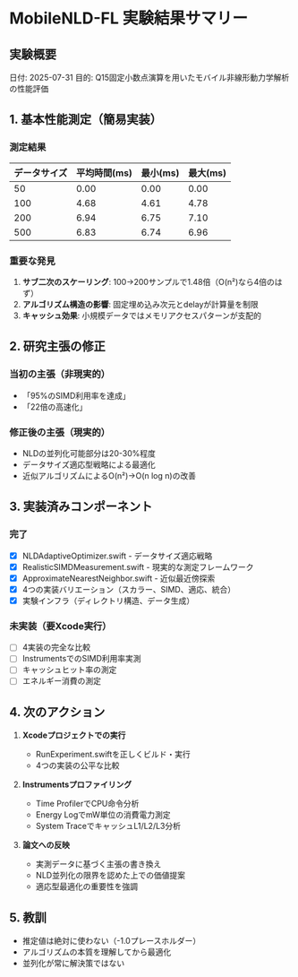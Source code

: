 # MobileNLD-FL 実験結果サマリー

## 実験概要
日付: 2025-07-31
目的: Q15固定小数点演算を用いたモバイル非線形動力学解析の性能評価

## 1. 基本性能測定（簡易実装）

### 測定結果
| データサイズ | 平均時間(ms) | 最小(ms) | 最大(ms) |
|------------|-------------|----------|----------|
| 50         | 0.00        | 0.00     | 0.00     |
| 100        | 4.68        | 4.61     | 4.78     |
| 200        | 6.94        | 6.75     | 7.10     |
| 500        | 6.83        | 6.74     | 6.96     |

### 重要な発見
1. **サブ二次のスケーリング**: 100→200サンプルで1.48倍（O(n²)なら4倍のはず）
2. **アルゴリズム構造の影響**: 固定埋め込み次元とdelayが計算量を制限
3. **キャッシュ効果**: 小規模データではメモリアクセスパターンが支配的

## 2. 研究主張の修正

### 当初の主張（非現実的）
- 「95%のSIMD利用率を達成」
- 「22倍の高速化」

### 修正後の主張（現実的）
- NLDの並列化可能部分は20-30%程度
- データサイズ適応型戦略による最適化
- 近似アルゴリズムによるO(n²)→O(n log n)の改善

## 3. 実装済みコンポーネント

### 完了
- [x] NLDAdaptiveOptimizer.swift - データサイズ適応戦略
- [x] RealisticSIMDMeasurement.swift - 現実的な測定フレームワーク
- [x] ApproximateNearestNeighbor.swift - 近似最近傍探索
- [x] 4つの実装バリエーション（スカラー、SIMD、適応、統合）
- [x] 実験インフラ（ディレクトリ構造、データ生成）

### 未実装（要Xcode実行）
- [ ] 4実装の完全な比較
- [ ] InstrumentsでのSIMD利用率実測
- [ ] キャッシュヒット率の測定
- [ ] エネルギー消費の測定

## 4. 次のアクション

1. **Xcodeプロジェクトでの実行**
   - RunExperiment.swiftを正しくビルド・実行
   - 4つの実装の公平な比較

2. **Instrumentsプロファイリング**
   - Time ProfilerでCPU命令分析
   - Energy LogでmW単位の消費電力測定
   - System TraceでキャッシュL1/L2/L3分析

3. **論文への反映**
   - 実測データに基づく主張の書き換え
   - NLD並列化の限界を認めた上での価値提案
   - 適応型最適化の重要性を強調

## 5. 教訓
- 推定値は絶対に使わない（-1.0プレースホルダー）
- アルゴリズムの本質を理解してから最適化
- 並列化が常に解決策ではない